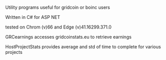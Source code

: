 Utility programs useful for gridcoin or boinc users

Written in C# for ASP NET 

tested on Chrom (v)66 and Edge (v)41.16299.371.0

GRCearnings accesses gridcoinstats.eu to retrieve earnings

HostProjectStats provides average and std of time to complete for various projects
